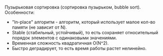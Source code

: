 Пузырьковая сортировка (сортировка пузырьком, bubble sort).
Особенности:
 - "In-place" алгоритм - алгоритм, который использует малое кол-во памяти (не зависит от N).
 - Stable (стабильный, устойчивый), то есть сохраняет относительный порядок элементов с одинаковыми значениями.
 - Временная сложность квадратичная O(N^2).
 - Быстро деградирует, то есть время работы растет нелинейно.
